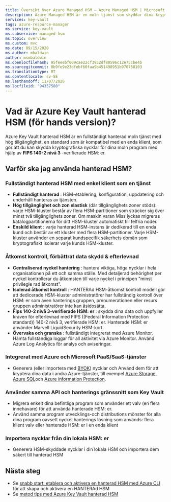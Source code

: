 ```yaml
---
title: Översikt över Azure Managed HSM – Azure Managed HSM | Microsoft Docs
description: Azure Managed HSM är en moln tjänst som skyddar dina kryptografiska nycklar för moln program.
services: key-vault
tags: azure-resource-manager
ms.service: key-vault
ms.subservice: managed-hsm
ms.topic: overview
ms.custom: mvc
ms.date: 09/15/2020
ms.author: mbaldwin
author: msmbaldwin
ms.openlocfilehash: 95feeebf009cae22cf3952df80596c12e75cbe4b
ms.sourcegitcommit: 0b9fe9e23dfebf60faa9b451498951b970758103
ms.translationtype: MT
ms.contentlocale: sv-SE
ms.lasthandoff: 11/07/2020
ms.locfileid: "94357580"
---
```

# <a name="what-is-azure-key-vault-managed-hsm-preview"></a>Vad är Azure Key Vault hanterad HSM (för hands version)?

Azure Key Vault hanterad HSM är en fullständigt hanterad moln tjänst med hög tillgänglighet, en standard som är kompatibel med en enda klient, som gör att du kan skydda kryptografiska nycklar för dina moln program med hjälp av **FIPS 140-2 nivå 3** -verifierade HSM: er.  

## <a name="why-use-managed-hsm"></a>Varför ska jag använda hanterad HSM?

### <a name="fully-managed-highly-available-single-tenant-hsm-as-a-service"></a>Fullständigt hanterad HSM med enkel klient som en tjänst

- **Fullständigt hanterad** : HSM-etablering, konfiguration, uppdatering och underhåll hanteras av tjänsten. 
- **Hög tillgänglighet och zon elastisk** (där tillgänglighets zoner stöds): varje HSM-kluster består av flera HSM-partitioner som sträcker sig över minst två tillgänglighets zoner. Om maskin varan Miss lyckas migreras katalogpartitionerna för ditt HSM-kluster automatiskt till felfria noder.
- **Enskild klient** : varje hanterad HSM-instans är dedikerad till en enda kund och består av ett kluster med flera HSM-partitioner. Varje HSM-kluster använder en separat kundspecifik säkerhets domän som kryptografiskt isolerar varje kunds HSM-kluster.


### <a name="access-control-enhanced-data-protection--compliance"></a>Åtkomst kontroll, förbättrat data skydd & efterlevnad

- **Centraliserad nyckel hantering** : hantera viktiga, höga nycklar i hela organisationen på ett och samma ställe. Med detaljerad behörighet per nyckel kontrollerar du åtkomsten till varje nyckel i principen "minst privilegie rad åtkomst".
- **Isolerad åtkomst kontroll** : HANTERAd HSM-åtkomst kontroll modell gör att dedicerade HSM-kluster administratörer har fullständig kontroll över HSM: er som även hanterings gruppen, prenumerationen eller resurs gruppen administratörer inte kan åsidosätta.
- **Fips 140-2 nivå 3-verifierade HSM: er** : skydda dina data och uppfyller kraven för efterlevnad med FIPS ((Federal Information Protection standard)) 140-2 nivå 3, verifierade HSM: er. Hanterade HSM: er använder Marvell LiquidSecurity HSM-kort.
- **Övervaka och granska** : fullständigt integrerat med Azure Monitor. Hämta fullständiga loggar för all aktivitet via Azure Monitor. Använd Azure Log Analytics för analys och aviseringar.

### <a name="integrated-with-azure-and-microsoft-paassaas-services"></a>Integrerat med Azure och Microsoft PaaS/SaaS-tjänster 

- Generera (eller importera med [BYOK](hsm-protected-keys-byok.md)) nycklar och Använd dem för att kryptera dina data i andra Azure-tjänster, till exempel [Azure Storage](../../storage/common/customer-managed-keys-overview.md), [Azure SQL](../../azure-sql/database/transparent-data-encryption-byok-overview.md)och [Azure information Protection](/azure/information-protection/byok-price-restrictions).

### <a name="uses-same-api-and-management-interfaces-as-key-vault"></a>Använder samma API och hanterings gränssnitt som Key Vault

- Migrera enkelt dina befintliga program som använder ett valv (en flera innehavare) för att använda hanterade HSM: er.
- Använd samma program utvecklings-och distributions mönster för alla dina program oavsett nyckel hanterings lösning som används: flera klient valv eller hanterade HSM: er i en enda klient

### <a name="import-keys-from-your-on-premise-hsms"></a>Importera nycklar från din lokala HSM: er

- Generera HSM-skyddade nycklar i din lokala HSM och importera dem säkert till hanterad HSM

## <a name="next-steps"></a>Nästa steg
- Se [snabb start: etablera och aktivera en hanterad HSM med Azure CLI](quick-create-cli.md) för att skapa och aktivera en HANTERAd HSM
- Se [metod tips med Azure Key Vault hanterad HSM](best-practices.md)
